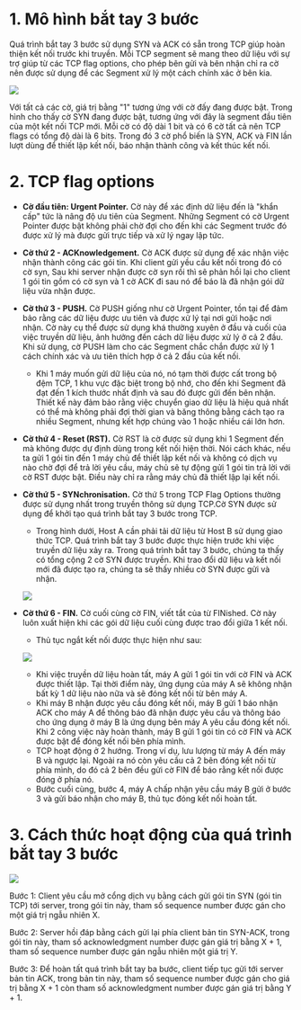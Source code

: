 # 1. Mô hình bắt tay 3 bước
Quá trình bắt tay 3 bước sử dụng SYN và ACK có sẵn trong TCP giúp hoàn thiện kết nối trước khi truyền. Mỗi TCP segment sẽ mang theo dữ liệu với sự trợ giúp từ các TCP flag options, cho phép bên gửi và bên nhận chỉ ra cờ nên được sử dụng để các Segment xử lý một cách chính xác ở bên kia. 


![](../imgs/TCP%20header.gif)


Với tất cả các cờ, giá trị bằng "1" tương ứng với cờ đấy đang được bật. Trong hình cho thấy cờ SYN đang được bật, tương ứng với đây là segment đầu tiên của một kết nối TCP mới. Mỗi cờ có độ dài 1 bit và có 6 cờ tất cả nên TCP flags có tổng độ dài là 6 bits. Trong đó 3 cờ phổ biến là SYN, ACK và FIN lần lượt dùng để thiết lập kết nối, báo nhận thành công và kết thúc kết nối.
# 2. TCP flag options
- **Cờ đầu tiên: Urgent Pointer.** Cờ này để xác định dữ liệu đến là "khẩn cấp" tức là nâng độ ưu tiên của Segment. Những Segment có cờ Urgent Pointer được bật không phải chờ đợi cho đến khi các Segment trước đó được xử lý mà được gửi trực tiếp và xử lý ngay lập tức.
- **Cờ thứ 2 - ACKnowledgement.** Cờ ACK được sử dụng để xác nhận việc nhận thành công các gói tin. Khi client gửi yều cầu kết nối trong đó có cờ syn, Sau khi server nhận được cờ syn rồi thì sẽ phản hồi lại cho client 1 gói tin gồm có cờ syn và 1 cờ ACK đi sau nó để báo là đã nhận gói dữ liệu vừa nhận được. 
- **Cờ thứ 3 - PUSH.** Cờ PUSH giống như cờ Urgent Pointer, tồn tại để đảm bảo rằng các dữ liệu được ưu tiên và được xử lý tại nơi gửi hoặc nơi nhận. Cờ này cụ thể được sử dụng khá thường xuyên ở đầu và cuối của việc truyền dữ liệu, ảnh hưởng đến cách dữ liệu được xử lý ở cả 2 đầu. Khi sử dụng, cờ PUSH làm cho các Segment chắc chắn được xử lý 1 cách chính xác và ưu tiên thích hợp ở cả 2 đầu của kết nối.

    - Khi 1 máy muốn gửi dữ liệu của nó, nó tạm thời được cất trong bộ đệm TCP, 1 khu vực đặc biệt trong bộ nhớ, cho đến khi Segment đã đạt đến 1 kích thước nhất định và sau đó được gửi đến bên nhận. Thiết kế này đảm bảo rằng việc chuyển giao dữ liệu là hiệu quả nhất có thể mà không phải đợi thời gian và băng thông bằng cách tạo ra nhiều Segment, nhưng kết hợp chúng vào 1 hoặc nhiều cái lớn hơn.
- **Cờ thứ 4 - Reset (RST).** Cờ RST là cờ được sử dụng khi 1 Segment đến mà không được dự định dùng trong kết nối hiện thời. Nói cách khác, nếu ta gửi 1 gói tin đến 1 máy chủ để thiết lập kết nối và không có dịch vụ nào chờ đợi để trả lời yêu cầu, máy chủ sẽ tự động gửi 1 gói tin trả lời với cờ RST được bật. Điều này chỉ ra rằng máy chủ đã thiết lập lại kết nối.
- **Cờ thứ 5 - SYNchronisation.** Cờ thứ 5 trong TCP Flag Options thường được sử dụng nhất trong truyền thông sử dụng TCP.Cờ SYN được sử dụng để khởi tạo quá trình bắt tay 3 bước trong TCP.

    - Trong hình dưới, Host A cần phải tải dữ liệu từ Host B sử dụng giao thức TCP. Quá trình bắt tay 3 bước được thực hiện trước khi việc truyền dữ liệu xảy ra. Trong quá trình bắt tay 3 bước, chúng ta thấy có tổng cộng 2 cờ SYN được truyền. Khi trao đổi dữ liệu và kết nối mới đã được tạo ra, chúng ta sẽ thấy nhiều cờ SYN được gửi và nhận.
    
    ![](../imgs/The%203-way%20handshake.gif)
    
- **Cờ thứ 6 - FIN.** Cờ cuối cùng cờ FIN, viết tắt của từ FINished. Cờ này luôn xuất hiện khi các gói dữ liệu cuối cùng được trao đổi giữa 1 kết nối.
    - Thủ tục ngắt kết nối được thực hiện như sau:
    
    ![](../imgs/Tearing%20down%20a%20connection.gif)
    - Khi việc truyền dữ liệu hoàn tất, máy A gửi 1 gói tin với cờ FIN và ACK được thiết lập. Tại thời điểm này, ứng dụng của máy A sẽ không nhận bất kỳ 1 dữ liệu nào nữa và sẽ đóng kết nối từ bên máy A.
    - Khi máy B nhận được yêu cầu đóng kết nối, máy B gửi 1 báo nhận ACK cho máy A để thông báo đã nhận được yêu cầu và thông báo cho ứng dụng ở máy B là ứng dụng bên máy A yêu cầu đóng kết nối. Khi 2 công việc này hoàn thành, máy B gửi 1 gói tin có cờ FIN và ACK được bật để đóng kết nối bên phía mình.
    - TCP hoạt động ở 2 hướng. Trong ví dụ, lưu lượng từ máy A đến máy B và ngược lại. Ngoài ra nó còn yêu cầu cả 2 bên đóng kết nối từ phía mình, do đó cả 2 bên đều gửi cờ FIN để báo rằng kết nối được đóng ở phía nó.
    - Bước cuối cùng, bước 4, máy A chấp nhận yêu cầu máy B gửi ở bước 3 và gửi báo nhận cho máy B, thủ tục đóng kết nối hoàn tất.



# 3. Cách thức hoạt động của quá trình bắt tay 3 bước

![](../imgs/image3-1.jpeg)

Bước 1: Client yêu cầu mở cổng dịch vụ bằng cách gửi gói tin SYN (gói tin TCP) tới server, trong gói tin này, tham số sequence number được gán cho một giá trị ngẫu nhiên X.

Bước 2: Server hồi đáp bằng cách gửi lại phía client bản tin SYN-ACK, trong gói tin này, tham số acknowledgment number được gán giá trị bằng X + 1, tham số sequence number được gán ngẫu nhiên một giá trị Y.

Bước 3: Để hoàn tất quá trình bắt tay ba bước, client tiếp tục gửi tới server bản tin ACK, trong bản tin này, tham số sequence number được gán cho giá trị bằng X + 1 còn tham số acknowledgment number được gán giá trị bằng Y + 1.
